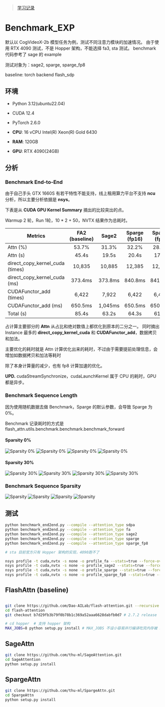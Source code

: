 > [学习记录](mlsys_paper_reports.md)

# Benchmark_EXP

默认以 CogVideoX-2b 模型任务为例，测试不同注意力模块的加速情况。
由于使用 RTX 4090 测试，不是 Hopper 架构，不能选择 fa3, sta 测试。
benchmark 代码参考了 sage 的 example


测试对象为：sage2, sparge, sparge_fp8

baseline: torch backend flash_sdp

## 环境

-   Python 3.12(ubuntu22.04)

-   CUDA 12.4

-   PyTorch 2.6.0

    

-   **CPU**: 16 vCPU Intel(R) Xeon(R) Gold 6430

-   **RAM**: 120GB

-   **GPU**: RTX 4090(24GB)

## 分析

### Benchmark End-to-End

由于自己手头 GTX 1660S 有若干特性不能支持，线上租用算力平台不支持 **ncu** 分析，所以主要分析依据是 **nsys**。

下表是从 **CUDA GPU Kernel Summary** 摘出的比较突出的点。

Warmup 2 轮，Run 1轮，10 \* 2 + 50，NVTX 结果作为总耗时。

| Metrics                         | FA2 (baseline) |  Sage2   | Sparge (fp16) | Sparge (fp8) |
| ------------------------------- | :------------: | :------: | :-----------: | :----------: |
| Attn (%)                        |     53.7%      |  31.3%   |     32.2%     |    28.7%     |
| Attn (s)                        |     45.4s      |  19.5s   |     20.4s     |    17.4s     |
| direct_copy_kernel_cuda (times) |     10,835     |  10,885  |     12,385    |    12,385    |
| direct_copy_kernel_cuda (ms)    |     373.4ms    |  373.8ms |     840.8ms   |    841.2ms   |
| CUDAFunctor_add (times)         |     6,422      |  7,922   |     6,422     |    6,422     |
| CUDAFunctor_add (ms)            |     650.5ms    |  1,045ms |     650.5ms   |    650.0ms   |
| Total (s)                       |     85.4s      |  63.2s   |     64.3s     |    61.6s     |


占计算主要部分的 **Attn** 从占比和绝对数值上都优化到原本的二分之一。
同时摘出 Instance 最多的 **direct_copy_kernel_cuda** 和 **CUDAFunctor_add**，数据拷贝和加法。

主要优化的耗时就是 Attn 计算优化出来的耗时，不过由于需要提前处理信息，会增加如数据拷贝和加法等耗时

除了本身计算量的减少，也有 fp8 计算加速的优化。

**UPD.** cudaStreamSynchronize，cudaLaunchKernel 属于 CPU 的耗时，GPU都是异步。

### Benchmark Sequence Length

因为使用随机数据去做 Benchmark，Sparge 的默认参数，会导致 Sparge 为 0%。

Benchmark 记录耗时的方式是 flash_attn.utils.benchmark.benchmark.benchmark_forward

#### Sparsity 0%
![Sparsity 0%](seq_len_plots/time_ms_causal_false.png)
![Sparsity 0%](seq_len_plots/time_ms_causal_true.png)
![Sparsity 0%](seq_len_plots/tflops_causal_false.png)
![Sparsity 0%](seq_len_plots/tflops_causal_true.png)

#### Sparsity 30%
![Sparsity 30%](seq_len_plots_30/time_ms_causal_false.png)
![Sparsity 30%](seq_len_plots_30/time_ms_causal_true.png)
![Sparsity 30%](seq_len_plots_30/tflops_causal_false.png)
![Sparsity 30%](seq_len_plots_30/tflops_causal_true.png)

### Benchmark Sequence Sparsity
![Sparsity](sparge_sparsity_plots/time_ms_actual_sparsity_seq32768_causal_false.png)
![Sparsity](sparge_sparsity_plots/time_ms_actual_sparsity_seq32768_causal_true.png)
![Sparsity](sparge_sparsity_plots/tflops_actual_sparsity_seq32768_causal_false.png)
![Sparsity](sparge_sparsity_plots/tflops_actual_sparsity_seq32768_causal_true.png)

## 测试

```bash
python benchmark_end2end.py --compile --attention_type sdpa
python benchmark_end2end.py --compile --attention_type fa
python benchmark_end2end.py --compile --attention_type sage2
python benchmark_end2end.py --compile --attention_type sparge
python benchmark_end2end.py --compile --attention_type sparge_fp8

# sta 目前官方只有 Hopper 架构的实现，4090跑不了

nsys profile -t cuda,nvtx -s none -o profile_fa --stats=true --force-overwrite true python benchmark_end2end.py --compile --attention_type fa
nsys profile -t cuda,nvtx -s none -o profile_sage2 --stats=true --force-overwrite true python benchmark_end2end.py --compile --attention_type sage2
nsys profile -t cuda,nvtx -s none -o profile_sparge --stats=true --force-overwrite true python benchmark_end2end.py --compile --attention_type sparge
nsys profile -t cuda,nvtx -s none -o profile_sparge_fp8 --stats=true --force-overwrite true python benchmark_end2end.py --compile --attention_type sparge_fp8
```

## FlashAttn (baseline)

```bash

git clone https://github.com/Dao-AILab/flash-attention.git --recursive
cd flash-attention
git checkout b7d29fb3b79f0b78b1c369a52aaa6628dabfb0d7 # 2.7.2 release

# cd hopper  # 支持 hopper 架构
MAX_JOBS=8 python setup.py install # MAX_JOBS 不设小容易并行编译吃完内存被 kill 掉
```

## SageAttn

```bash
git clone https://github.com/thu-ml/SageAttention.git
cd SageAttention 
python setup.py install
```

## SpargeAttn

```bash
git clone https://github.com/thu-ml/SpargeAttn.git
cd SpargeAttn
python setup.py install
```
